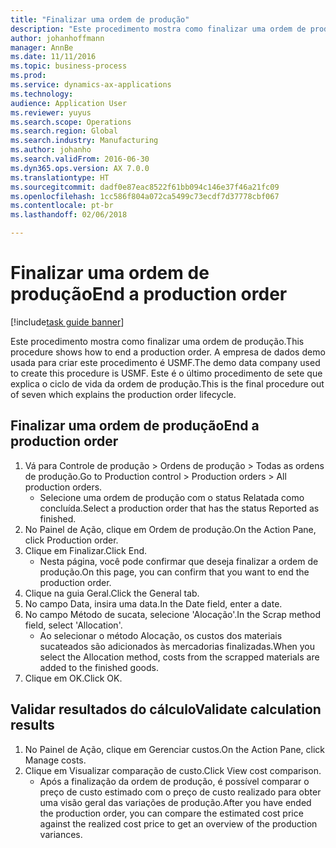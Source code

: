 ```yaml
---
title: "Finalizar uma ordem de produção"
description: "Este procedimento mostra como finalizar uma ordem de produção."
author: johanhoffmann
manager: AnnBe
ms.date: 11/11/2016
ms.topic: business-process
ms.prod: 
ms.service: dynamics-ax-applications
ms.technology: 
audience: Application User
ms.reviewer: yuyus
ms.search.scope: Operations
ms.search.region: Global
ms.search.industry: Manufacturing
ms.author: johanho
ms.search.validFrom: 2016-06-30
ms.dyn365.ops.version: AX 7.0.0
ms.translationtype: HT
ms.sourcegitcommit: dadf0e87eac8522f61bb094c146e37f46a21fc09
ms.openlocfilehash: 1cc586f804a072ca5499c73ecdf7d37778cbf067
ms.contentlocale: pt-br
ms.lasthandoff: 02/06/2018

---
```

# <a name="end-a-production-order"></a><span data-ttu-id="cdacd-103">Finalizar uma ordem de produção</span><span class="sxs-lookup"><span data-stu-id="cdacd-103">End a production order</span></span>

[!include[task guide banner](../../includes/task-guide-banner.md)]

<span data-ttu-id="cdacd-104">Este procedimento mostra como finalizar uma ordem de produção.</span><span class="sxs-lookup"><span data-stu-id="cdacd-104">This procedure shows how to end a production order.</span></span> <span data-ttu-id="cdacd-105">A empresa de dados demo usada para criar este procedimento é USMF.</span><span class="sxs-lookup"><span data-stu-id="cdacd-105">The demo data company used to create this procedure is USMF.</span></span> <span data-ttu-id="cdacd-106">Este é o último procedimento de sete que explica o ciclo de vida da ordem de produção.</span><span class="sxs-lookup"><span data-stu-id="cdacd-106">This is the final procedure out of seven which explains the production order lifecycle.</span></span>


## <a name="end-a-production-order"></a><span data-ttu-id="cdacd-107">Finalizar uma ordem de produção</span><span class="sxs-lookup"><span data-stu-id="cdacd-107">End a production order</span></span>
1. <span data-ttu-id="cdacd-108">Vá para Controle de produção > Ordens de produção > Todas as ordens de produção.</span><span class="sxs-lookup"><span data-stu-id="cdacd-108">Go to Production control > Production orders > All production orders.</span></span>
    * <span data-ttu-id="cdacd-109">Selecione uma ordem de produção com o status Relatada como concluída.</span><span class="sxs-lookup"><span data-stu-id="cdacd-109">Select a production order that has the status Reported as finished.</span></span>  
2. <span data-ttu-id="cdacd-110">No Painel de Ação, clique em Ordem de produção.</span><span class="sxs-lookup"><span data-stu-id="cdacd-110">On the Action Pane, click Production order.</span></span>
3. <span data-ttu-id="cdacd-111">Clique em Finalizar.</span><span class="sxs-lookup"><span data-stu-id="cdacd-111">Click End.</span></span>
    * <span data-ttu-id="cdacd-112">Nesta página, você pode confirmar que deseja finalizar a ordem de produção.</span><span class="sxs-lookup"><span data-stu-id="cdacd-112">On this page, you can confirm that you want to end the production order.</span></span>  
4. <span data-ttu-id="cdacd-113">Clique na guia Geral.</span><span class="sxs-lookup"><span data-stu-id="cdacd-113">Click the General tab.</span></span>
5. <span data-ttu-id="cdacd-114">No campo Data, insira uma data.</span><span class="sxs-lookup"><span data-stu-id="cdacd-114">In the Date field, enter a date.</span></span>
6. <span data-ttu-id="cdacd-115">No campo Método de sucata, selecione 'Alocação'.</span><span class="sxs-lookup"><span data-stu-id="cdacd-115">In the Scrap method field, select 'Allocation'.</span></span>
    * <span data-ttu-id="cdacd-116">Ao selecionar o método Alocação, os custos dos materiais sucateados são adicionados às mercadorias finalizadas.</span><span class="sxs-lookup"><span data-stu-id="cdacd-116">When you select the Allocation method, costs from the scrapped materials are added to the finished goods.</span></span>  
7. <span data-ttu-id="cdacd-117">Clique em OK.</span><span class="sxs-lookup"><span data-stu-id="cdacd-117">Click OK.</span></span>

## <a name="validate-calculation-results"></a><span data-ttu-id="cdacd-118">Validar resultados do cálculo</span><span class="sxs-lookup"><span data-stu-id="cdacd-118">Validate calculation results</span></span>
1. <span data-ttu-id="cdacd-119">No Painel de Ação, clique em Gerenciar custos.</span><span class="sxs-lookup"><span data-stu-id="cdacd-119">On the Action Pane, click Manage costs.</span></span>
2. <span data-ttu-id="cdacd-120">Clique em Visualizar comparação de custo.</span><span class="sxs-lookup"><span data-stu-id="cdacd-120">Click View cost comparison.</span></span>
    * <span data-ttu-id="cdacd-121">Após a finalização da ordem de produção, é possível comparar o preço de custo estimado com o preço de custo realizado para obter uma visão geral das variações de produção.</span><span class="sxs-lookup"><span data-stu-id="cdacd-121">After you have ended the production order, you can compare the estimated cost price against the realized cost price to get an overview of the production variances.</span></span>  

